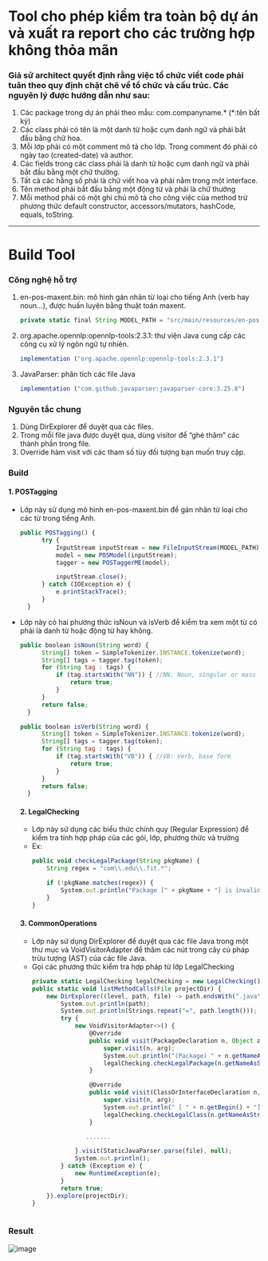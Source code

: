# Tool cho phép kiểm tra toàn bộ dự án và xuất ra report cho các trường hợp không thỏa mãn
### Giả sử architect quyết định rằng việc tổ chức viết code phải tuân theo quy định chặt chẽ về tổ chức và cấu trúc. Các nguyên lý được hướng dẫn như sau:
1. Các package trong dự án phải theo mẫu: com.companyname.* (*:tên bất kỳ)
2. Các class phải có tên là một danh từ hoặc cụm danh ngữ và phải bắt đầu bằng chữ hoa.
3. Mỗi lớp phải có một comment mô tả cho lớp. Trong comment đó phải có ngày tạo
(created-date) và author.
4. Các fields trong các class phải là danh từ hoặc cụm danh ngữ và phải bắt đầu bằng một
chữ thường.
5. Tất cả các hằng số phải là chữ viết hoa và phải nằm trong một interface.
6. Tên method phải bắt đầu bằng một động từ và phải là chữ thường
7. Mỗi method phải có một ghi chú mô tả cho công việc của method trừ phương thức
default constructor, accessors/mutators, hashCode, equals, toString.

___________
# Build Tool
### Công nghệ hỗ trợ
 1. en-pos-maxent.bin: mô hình gán nhãn từ loại cho tiếng Anh (verb hay noun...), được huấn luyện bằng thuật toán maxent.
    ``` js
    private static final String MODEL_PATH = "src/main/resources/en-pos-maxent.bin";
    ```
 3. org.apache.opennlp:opennlp-tools:2.3.1: thư viện Java cung cấp các công cụ xử lý ngôn ngữ tự nhiên.
    ``` js
    implementation ("org.apache.opennlp:opennlp-tools:2.3.1")
    ```
 5. JavaParser: phân tích các file Java
    ``` js
    implementation ("com.github.javaparser:javaparser-core:3.25.8")
    ```
### Nguyên tắc chung
1. Dùng DirExplorer để duyệt qua các files.
2. Trong mỗi file java được duyệt qua, dùng visitor để “ghé thăm” các thành phần trong file.
3. Override hàm visit với các tham số tùy đối tượng bạn muốn truy cập.
 
### Build
#### 1. POSTagging
- Lớp này sử dụng mô hình en-pos-maxent.bin để gán nhãn từ loại cho các từ trong tiếng Anh.
  ``` js
  public POSTagging() {
        try {
            InputStream inputStream = new FileInputStream(MODEL_PATH); //MODEL_PATH = "src/main/resources/en-pos-maxent.bin"
            model = new POSModel(inputStream);
            tagger = new POSTaggerME(model);

            inputStream.close();
        } catch (IOException e) {
            e.printStackTrace();
        }
    }
  ```
- Lớp này có hai phương thức isNoun và isVerb để kiểm tra xem một từ có phải là danh từ hoặc động từ hay không.
  ``` js
  public boolean isNoun(String word) {
        String[] token = SimpleTokenizer.INSTANCE.tokenize(word);
        String[] tags = tagger.tag(token);
        for (String tag : tags) {
            if (tag.startsWith("NN")) { //NN: Noun, singular or mass
                return true;
            }
        }
        return false;
    }
  ```
  ``` js
  public boolean isVerb(String word) {
        String[] token = SimpleTokenizer.INSTANCE.tokenize(word);
        String[] tags = tagger.tag(token);
        for (String tag : tags) {
            if (tag.startsWith("VB")) { //VB: Verb, base form
                return true;
            }
        }
        return false;
    }
  ```
  #### 2. LegalChecking
  - Lớp này sử dụng các biểu thức chính quy (Regular Expression) để kiểm tra tính hợp pháp của các gói, lớp, phương thức và trường
  - Ex: 
    ``` js
    public void checkLegalPackage(String pkgName) {
        String regex = "com\\.edu\\.fit.*";

        if (!pkgName.matches(regex)) {
            System.out.println("Package [" + pkgName + "] is invalid (must follow 'com.edu.fit.*' (*:anything)) ");
        }
    }
    ```
  #### 3. CommonOperations
  - Lớp này sử dụng DirExplorer để duyệt qua các file Java trong một thư mục và VoidVisitorAdapter để thăm các nút trong cây cú pháp trừu tượng (AST) của các file Java.
  - Gọi các phương thức kiểm tra hợp pháp từ lớp LegalChecking
    ``` js
    private static LegalChecking legalChecking = new LegalChecking();
    public static void listMethodCalls(File projectDir) {
        new DirExplorer((level, path, file) -> path.endsWith(".java"), (level, path, file) -> {
            System.out.println(path);
            System.out.println(Strings.repeat("=", path.length()));
            try {
                new VoidVisitorAdapter<>() {
                    @Override
                    public void visit(PackageDeclaration n, Object arg) {
                        super.visit(n, arg);
                        System.out.println("(Package) " + n.getNameAsString());
                        legalChecking.checkLegalPackage(n.getNameAsString()); //check
                    }

                    @Override
                    public void visit(ClassOrInterfaceDeclaration n, Object arg) {
                        super.visit(n, arg);
                        System.out.println(" [ " + n.getBegin() + "] (Class) " + n.getNameAsString());
                        legalChecking.checkLegalClass(n.getNameAsString(), n); //check
                    }

                   .......

                }.visit(StaticJavaParser.parse(file), null);
                System.out.println();
            } catch (Exception e) {
                new RuntimeException(e);
            }
            return true;
        }).explore(projectDir);
    }
 
### Result
![image](https://github.com/HaThiPhuongLinh/Week02_Software-Architecture-and-Design/assets/109422010/931f322a-94e9-42a1-990b-101be1bfc375)

